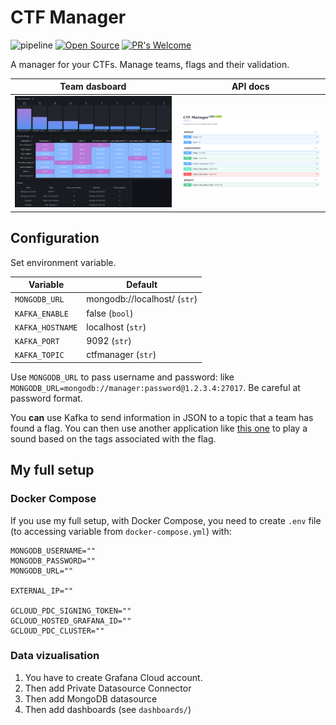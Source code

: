# CTF Manager

![pipeline](https://github.com/tanguynicolas/CTF-Manager/actions/workflows/container.yml/badge.svg)
[![Open Source](https://badges.frapsoft.com/os/v1/open-source.svg?v=103)](https://opensource.org/)
[![PR's Welcome](https://img.shields.io/badge/PRs-welcome-brightgreen.svg?style=flat)](http://makeapullrequest.com)

A manager for your CTFs. Manage teams, flags and their validation.

  Team dasboard               |  API docs
:----------------------------:|:----------------------:
 ![](docs/team_dashboard.png) | ![](docs/api_docs.png)

## Configuration

Set environment variable.

| Variable         | Default                      |
| ---------------- | ---------------------------- |
| `MONGODB_URL`    | mongodb://localhost/ (`str`) |
| `KAFKA_ENABLE`   | false (`bool`)               |
| `KAFKA_HOSTNAME` | localhost (`str`)            |
| `KAFKA_PORT`     | 9092 (`str`)                 |
| `KAFKA_TOPIC`    | ctfmanager (`str`)           |

Use `MONGODB_URL` to pass username and password: like `MONGODB_URL=mongodb://manager:password@1.2.3.4:27017`. Be careful at password format.

You **can** use Kafka to send information in JSON to a topic that a team has found a flag. You can then use another application like [this one](https://github.com/tanguynicolas/Audio-Playback-from-Kafka) to play a sound based on the tags associated with the flag.

## My full setup

### Docker Compose

If you use my full setup, with Docker Compose, you need to create `.env` file (to accessing variable from `docker-compose.yml`) with:

```shell
MONGODB_USERNAME=""
MONGODB_PASSWORD=""
MONGODB_URL=""

EXTERNAL_IP=""

GCLOUD_PDC_SIGNING_TOKEN=""
GCLOUD_HOSTED_GRAFANA_ID=""
GCLOUD_PDC_CLUSTER=""
```

### Data vizualisation

1. You have to create Grafana Cloud account.
2. Then add Private Datasource Connector
3. Then add MongoDB datasource
4. Then add dashboards (see `dashboards/`)
